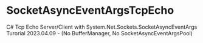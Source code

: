 # SocketAsyncEventArgsTcpEcho
C# Tcp Echo Server/Client with System.Net.Sockets.SocketAsyncEventArgs Turorial 
2023.04.09 - (No BufferManager, No SocketAsyncEventArgsPool)
